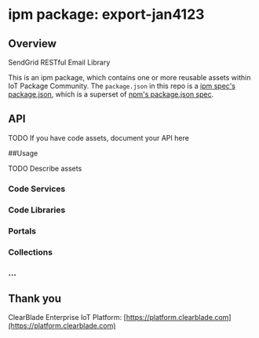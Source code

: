 # ipm package: export-jan4123

## Overview

SendGrid RESTful Email Library

This is an ipm package, which contains one or more reusable assets within IoT Package Community. The `package.json` in this repo is a [ipm spec's package.json](https://docs.clearblade.com/v/3/static/ipm_spec.html), which is a superset of [npm's package.json spec](https://docs.npmjs.com/files/package.json).

## API

TODO If you have code assets, document your API here

##Usage

TODO Describe assets

### Code Services

### Code Libraries

### Portals

### Collections

### ...

## Thank you

ClearBlade Enterprise IoT Platform: [https://platform.clearblade.com](https://platform.clearblade.com)